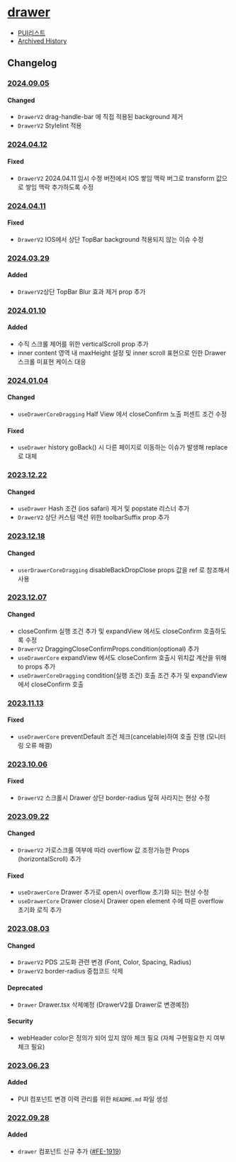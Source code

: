 # [drawer](https://rxc.atlassian.net/browse/FE-1919)
  * [PUI리스트](../README.md)
  * [Archived History](https://www.notion.so/rxc/Drawer-28e9135c489e487b9a2360f79ca5d0cb?pvs=4)

## Changelog
### [2024.09.05](https://rxc.atlassian.net/browse/FE-4914)
#### Changed
  * `DrawerV2` drag-handle-bar 에 직접 적용된 background 제거
  * `DrawerV2` Stylelint 적용

### [2024.04.12](https://rxc.atlassian.net/browse/FE-4444)
#### Fixed
  * `DrawerV2` 2024.04.11 임시 수정 버전에서 IOS 쌓임 맥락 버그로 transform 값으로 쌓임 맥락 추가하도록 수정

### [2024.04.11](https://rxc.atlassian.net/browse/FE-4444)
#### Fixed
  * `DrawerV2` IOS에서 상단 TopBar background 적용되지 않는 이슈 수정

### [2024.03.29](https://rxc.atlassian.net/browse/FE-4402)
#### Added
  * `DrawerV2`상단 TopBar Blur 효과 제거 prop 추가

### [2024.01.10](https://rxc.atlassian.net/browse/FE-3804)
#### Added
  * 수직 스크롤 제어를 위한 verticalScroll prop 추가
  * inner content 영역 내 maxHeight 설정 및 inner scroll 표현으로 인한 Drawer 스크롤 미표현 케이스 대응
  
### [2024.01.04](https://rxc.atlassian.net/browse/FE-3953)
#### Changed
  * `useDrawerCoreDragging` Half View 에서 closeConfirm 노출 퍼센트 조건 수정
#### Fixed
  * `useDrawer` history goBack() 시 다른 페이지로 이동하는 이슈가 발생해 replace 로 대체

### [2023.12.22](https://rxc.atlassian.net/browse/FE-3834)
#### Changed
  * `useDrawer` Hash 조건 (ios safari) 제거 및 popstate 리스너 추가
  * `DrawerV2`  상단 커스텀 액션 위한 toolbarSuffix prop 추가

### [2023.12.18](https://rxc.atlassian.net/browse/FE-3834)
#### Changed
  * `userDrawerCoreDragging` disableBackDropClose props 값을 ref 로 참조해서 사용

### [2023.12.07](https://rxc.atlassian.net/browse/FE-3834)
#### Changed
  * closeConfirm 실행 조건 추가 및 expandView 에서도 closeConfirm 호출하도록 수정
  * `DrawerV2` DraggingCloseConfirmProps.condition(optional) 추가
  * `useDrawerCore` expandView 에서도 closeConfirm 호출시 위치값 계산을 위해 to props 추가
  * `useDrawerCoreDragging` condition(실행 조건) 호출 조건 추가 및 expandView 에서 closeConfirm 호출

### [2023.11.13](https://rxc.atlassian.net/browse/FE-3841)
#### Fixed
  * `useDrawerCore` preventDefault 조건 체크(cancelable)하여 호출 진행 (모니터링 오류 해결)

### [2023.10.06](https://rxc.atlassian.net/browse/FE-3642)
#### Fixed
  * `DrawerV2` 스크롤시 Drawer 상단 border-radius 덮혀 사라지는 현상 수정
  
### [2023.09.22](https://rxc.atlassian.net/browse/FE-3642)
#### Changed
  * `DrawerV2` 가로스크롤 여부에 따라 overflow 값 조정가능한 Props (horizontalScroll) 추가
#### Fixed
  * `useDrawerCore` Drawer 추가로 open시 overflow 초기화 되는 현상 수정
  * `useDrawerCore` Drawer close시 Drawer open element 수에 따른 overflow 초기화 로직 추가

### [2023.08.03](https://rxc.atlassian.net/browse/FE-3495)
#### Changed
  * `DrawerV2` PDS 고도화 관련 변경 (Font, Color, Spacing, Radius)
  * `DrawerV2` border-radius 중첩코드 삭제
#### Deprecated
  * `Drawer` Drawer.tsx 삭제예정 (DrawerV2를 Drawer로 변경예정)
#### Security
  * webHeader color은 정의가 되어 있지 않아 체크 필요 (자체 구현필요한 지 여부 체크 필요)

### [2023.06.23](https://rxc.atlassian.net/browse/FE-3326)
#### Added
  * PUI 컴포넌트 변경 이력 관리를 위한 `README.md` 파일 생성

### [2022.09.28](https://github.com/rxcompany/fe-mobile/commit/1f3a6e9f24d2d78133d16d85ecd891774309e395)
#### Added
  * `drawer` 컴포넌트 신규 추가 ([#FE-1919](https://rxc.atlassian.net/browse/FE-1919))
